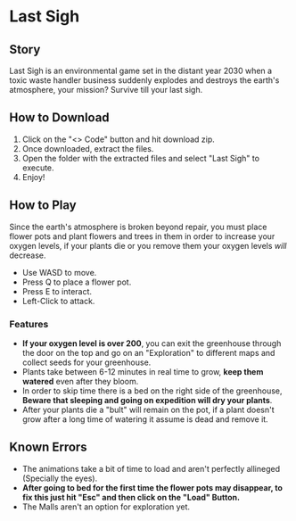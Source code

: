 # Last Sigh
## Story
Last Sigh is an environmental game set in the distant year 2030 when a toxic waste handler business suddenly explodes and destroys the earth's atmosphere, your mission? Survive till your last sigh.
## How to Download
1. Click on the "<> Code" button and hit download zip.
2. Once downloaded, extract the files.
3. Open the folder with the extracted files and select "Last Sigh" to execute.
4. Enjoy!
## How to Play
Since the earth's atmosphere is broken beyond repair, you must place flower pots and plant flowers and trees in them in order to increase your oxygen levels, if your plants die or you remove them your oxygen levels *will* decrease.
- Use WASD to move.
- Press Q to place a flower pot.
- Press E to interact.
- Left-Click to attack.
### Features
- **If your oxygen level is over 200**, you can exit the greenhouse through the door on the top and go on an "Exploration" to different maps and collect seeds for your greenhouse.
- Plants take between 6-12 minutes in real time to grow, **keep them watered** even after they bloom.
- In order to skip time there is a bed on the right side of the greenhouse, **Beware that sleeping and going on expedition will dry your plants**.
- After your plants die a "bult" will remain on the pot, if a plant doesn't grow after a long time of watering it assume is dead and remove it.
## Known Errors
- The animations take a bit of time to load and aren't perfectly allineged (Specially the eyes).
- **After going to bed for the first time the flower pots may disappear, to fix this just hit "Esc" and then click on the "Load" Button.**
- The Malls aren't an option for exploration yet.

